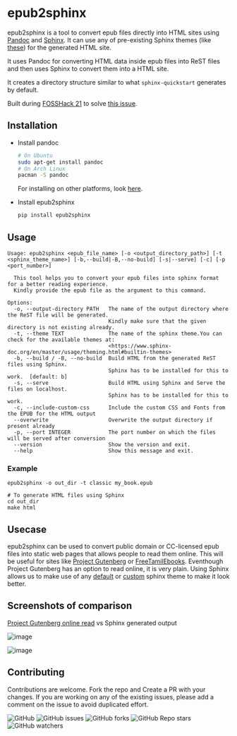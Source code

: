 # epub2sphinx

epub2sphinx is a tool to convert epub files directly into HTML sites using [Pandoc](https://pandoc.org/) and [Sphinx](https://www.sphinx-doc.org/).
It can use any of pre-existing Sphinx themes (like [these](https://sphinx-themes.org/)) for the generated HTML site.

It uses Pandoc for converting HTML data inside epub files into ReST files and then uses Sphinx to convert them into a HTML site.

It creates a directory structure similar to what `sphinx-quickstart` generates by default.

Built during [FOSSHack 21](https://fossunited.org/fosshack/2021) to solve [this issue](https://github.com/kaniyamfoundation/projectideas/issues/70).

## Installation
- Install pandoc
  ```bash
  # On Ubuntu
  sudo apt-get install pandoc
  # On Arch Linux
  pacman -S pandoc
  ```
  For installing on other platforms, look [here](https://pandoc.org/installing.html).

- Install epub2sphinx
  ```bash
  pip install epub2sphinx
  ```

## Usage
```
Usage: epub2sphinx <epub_file_name> [-o <output_directory_path>] [-t <sphinx_theme_name>] [-b,--build|-B,--no-build] [-s|--serve] [-c] [-p <port_number>]

  This tool helps you to convert your epub files into sphinx format for a better reading experience.
  Kindly provide the epub file as the argument to this command.

Options:
  -o, --output-directory PATH   The name of the output directory where the ReST file will be generated.
                                Kindly make sure that the given directory is not existing already.
  -t, --theme TEXT              The name of the sphinx theme.You can check for the available themes at:
                                <https://www.sphinx-doc.org/en/master/usage/theming.html#builtin-themes>
  -b, --build / -B, --no-build  Build HTML from the generated ReST files using Sphinx.
                                Sphinx has to be installed for this to work.  [default: b]
  -s, --serve                   Build HTML using Sphinx and Serve the files on localhost.
                                Sphinx has to be installed for this to work.
  -c, --include-custom-css      Include the custom CSS and Fonts from the EPUB for the HTML output
  --overwrite                   Overwrite the output directory if present already
  -p, --port INTEGER            The port number on which the files will be served after conversion
  --version                     Show the version and exit.
  --help                        Show this message and exit.
```
### Example
```
epub2sphinx -o out_dir -t classic my_book.epub

# To generate HTML files using Sphinx
cd out_dir
make html
```

## Usecase

epub2sphinx can be used to convert public domain or CC-licensed epub files into static web pages that allows people to read them online.
This will be useful for sites like [Project Gutenberg](https://www.gutenberg.org) or [FreeTamilEbooks](https://freetamilebooks.com/).
Eventhough Project Gutenberg has an option to read online, it is very plain.
Using Sphinx allows us to make use of any [default](https://www.sphinx-doc.org/en/master/usage/theming.html#builtin-themes) or [custom](https://sphinx-themes.org/) sphinx theme to make it look better.

## Screenshots of comparison

[Project Gutenberg online read](https://www.gutenberg.org/cache/epub/98/pg98-images.html#link2H_4_0002) vs Sphinx generated output

![image](https://user-images.githubusercontent.com/24192122/141684781-d7259e32-9055-4f68-9d0c-32475d350f8d.png)

![image](https://user-images.githubusercontent.com/24192122/141684776-4a1e5012-7d11-4f82-a25b-2cfe8374ae87.png)

## Contributing

Contributions are welcome.
Fork the repo and Create a PR with your changes.
If you are working on any of the existing issues, please add a comment on the issue to avoid duplicated effort.

![GitHub](https://img.shields.io/github/license/nifey/epub2sphinx)
![GitHub issues](https://img.shields.io/github/issues/nifey/epub2sphinx)
![GitHub forks](https://img.shields.io/github/forks/nifey/epub2sphinx?style=social)
![GitHub Repo stars](https://img.shields.io/github/stars/nifey/epub2sphinx?style=social)
![GitHub watchers](https://img.shields.io/github/watchers/nifey/epub2sphinx?style=social)
